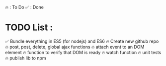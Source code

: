 🔥  : To Do
✅  : Done

# TODO List : 

✅ Bundle everything in ES5 (for nodejs) and ES6
🔥 Create new github repo
🔥 post, post, delete, global ajax functions
🔥 attach event to an DOM element
🔥 function to verify that DOM is ready
🔥 watch function
🔥 unit tests
🔥 publish lib to npm